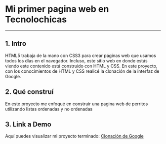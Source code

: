
# Mi primer pagina web en Tecnolochicas

****

## 1. Intro

HTML5 trabaja de la mano con CSS3 para crear páginas web que usamos todos los días en el navegador. Incluso, este sitio web en donde estás viendo este contenido está construido con HTML y CSS. En este proyecto, con los conocimientos de HTML y CSS realicé la clonación de la interfaz de Google.

## 2. Qué construí

En este proyecto me enfoqué en construir una pagina web de perritos utilizando listas ordenadas y no ordenadas

## 3. Link a Demo
Aquí puedes visualizar mi proyecto terminado: [Clonación de Google](#)
